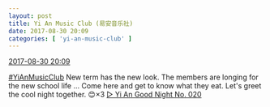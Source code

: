 ```yaml
---
layout: post
title: Yi An Music Club (易安音乐社)
date: 2017-08-30 20:09
categories: [ 'yi-an-music-club' ]
---
```


<div class="weibo-info">
  <a href="http://weibo.com/6094546964/FjwE8xPob">2017-08-30 20:09</a>
</div>

[#YiAnMusicClub](http://weibo.com/p/100808beae2e3e05b17b64f63ebedca39f19b2/super_index) New term has the new look. The members are longing for the new school life … Come here and get to know what they eat. Let's greet the cool night together. :blush:×3 [▷ Yi An Good Night No. 020](http://www.ximalaya.com/78339006/sound/49117971/)
